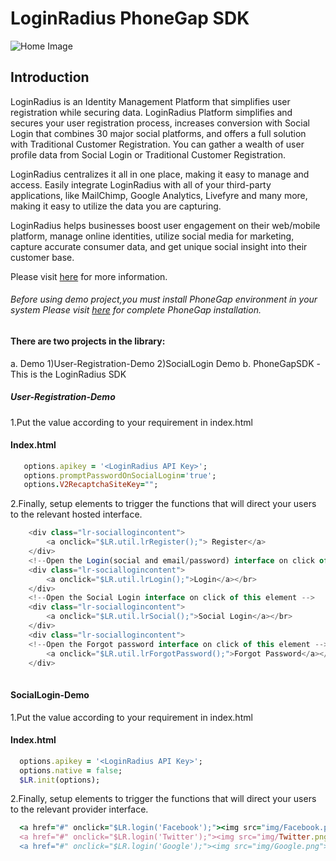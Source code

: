 # LoginRadius PhoneGap SDK
![Home Image](https://d2lvlj7xfpldmj.cloudfront.net/support/github/banner-1544x500.png)

## Introduction ##
LoginRadius is an Identity Management Platform that simplifies user registration while securing data. LoginRadius Platform simplifies and secures your user registration process, increases conversion with Social Login that combines 30 major social platforms, and offers a full solution with Traditional Customer Registration. You can gather a wealth of user profile data from Social Login or Traditional Customer Registration.

LoginRadius centralizes it all in one place, making it easy to manage and access. Easily integrate LoginRadius with all of your third-party applications, like MailChimp, Google Analytics, Livefyre and many more, making it easy to utilize the data you are capturing.

LoginRadius helps businesses boost user engagement on their web/mobile platform, manage online identities, utilize social media for marketing, capture accurate consumer data, and get unique social insight into their customer base.

Please visit [here](http://www.loginradius.com/) for more information.

###### Before using demo project,you must install PhoneGap environment in your system Please visit [here](http://docs.phonegap.com/getting-started/1-install-phonegap/desktop/) for complete PhoneGap installation.

#### There are two projects in the library:
a. Demo
   1)User-Registration-Demo
   2)SocialLogin Demo
b. PhoneGapSDK -This is the LoginRadius SDK

##### User-Registration-Demo
1.Put the value according to your requirement in index.html

#### Index.html

```ruby
   options.apikey = '<LoginRadius API Key>';
   options.promptPasswordOnSocialLogin='true';
   options.V2RecaptchaSiteKey="";
```

2.Finally, setup elements to trigger the functions that will direct your users to the relevant hosted interface.
```javascript
    <div class="lr-sociallogincontent">
        <a onclick="$LR.util.lrRegister();"> Register</a>
    </div>
    <!--Open the Login(social and email/password) interface on click of this element -->
    <div class="lr-sociallogincontent">
        <a onclick="$LR.util.lrLogin();">Login</a></br>
    </div>
    <!--Open the Social Login interface on click of this element -->
    <div class="lr-sociallogincontent">
        <a onclick="$LR.util.lrSocial();">Social Login</a></br>
    </div>
    <div class="lr-sociallogincontent">
    <!--Open the Forgot password interface on click of this element -->
        <a onclick="$LR.util.lrForgotPassword();">Forgot Password</a></br>
	</div>
    
```
	
	
#### SocialLogin-Demo
1.Put the value according to your requirement in index.html

#### Index.html

```ruby
  options.apikey = '<LoginRadius API Key>';
  options.native = false;
  $LR.init(options);
```

2.Finally, setup elements to trigger the functions that will direct your users to the relevant provider interface.
```ruby
  <a href="#" onclick="$LR.login('Facebook');"><img src="img/Facebook.png"></a>
  <a href="#" onclick="$LR.login('Twitter');"><img src="img/Twitter.png"></a>
  <a href="#" onclick="$LR.login('Google');"><img src="img/Google.png"></a>
    
```